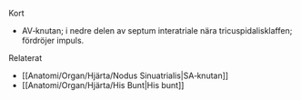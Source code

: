 Kort
- AV‑knutan; i nedre delen av septum interatriale nära tricuspidalisklaffen; fördröjer impuls.

Relaterat
- [[Anatomi/Organ/Hjärta/Nodus Sinuatrialis|SA‑knutan]]
- [[Anatomi/Organ/Hjärta/His Bunt|His bunt]]

